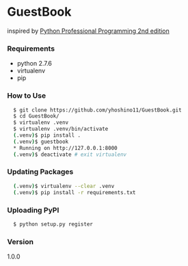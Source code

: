 # GuestBook
inspired by [Python Professional Programming 2nd edition](http://www.amazon.co.jp/dp/479804315X/ref=pd_lpo_sbs_dp_ss_2?pf_rd_p=187205609&pf_rd_s=lpo-top-stripe&pf_rd_t=201&pf_rd_i=4798032948&pf_rd_m=AN1VRQENFRJN5&pf_rd_r=03ERSJ5YA99XWBMYKT6S)
### Requirements
  - python 2.7.6
  - virtualenv
  - pip

### How to Use
```sh
  $ git clone https://github.com/yhoshino11/GuestBook.git
  $ cd GuestBook/
  $ virtualenv .venv
  $ virtualenv .venv/bin/activate
  (.venv)$ pip install .
  (.venv)$ guestbook
  * Running on http://127.0.0.1:8000
  (.venv)$ deactivate # exit virtualenv
```

### Updating Packages
```sh
  (.venv)$ virtualenv --clear .venv
  (.venv)$ pip install -r requirements.txt
```

### Uploading PyPI
```sh
  $ python setup.py register
```

### Version
1.0.0
